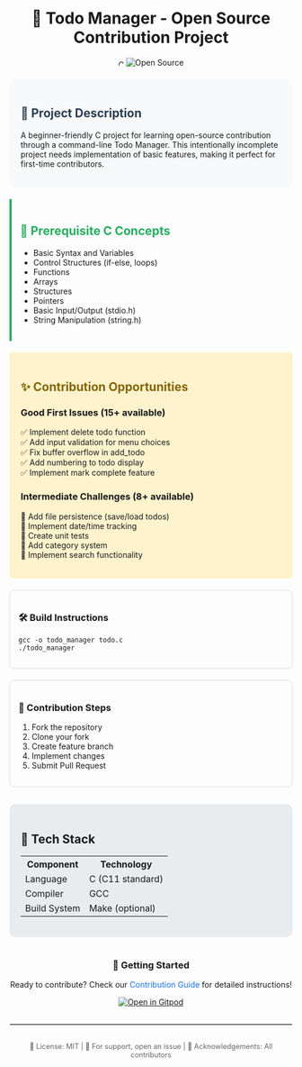 <div align="center">
  
# 🚀 Todo Manager - Open Source Contribution Project

<img src="https://img.shields.io/badge/C-Project-00599C?style=for-the-badge&logo=c&logoColor=white&logoWidth=40" 
     alt="C Logo" 
     style="height: 10px; width: auto;">
<img src="https://img.shields.io/badge/Open%20Source-✓-brightgreen" alt="Open Source">

</div>

<div style="background-color: #f8f9fa; padding: 20px; border-radius: 10px; margin: 20px 0;">
<h2 style="color: #2c3e50;">📖 Project Description</h2>
<p>A beginner-friendly C project for learning open-source contribution through a command-line Todo Manager. This intentionally incomplete project needs implementation of basic features, making it perfect for first-time contributors.</p>
</div>

<div style="border-left: 4px solid #27ae60; padding: 15px; margin: 20px 0;">
<h2 style="color: #27ae60;">🎯 Prerequisite C Concepts</h2>
<ul>
  <li>Basic Syntax and Variables</li>
  <li>Control Structures (if-else, loops)</li>
  <li>Functions</li>
  <li>Arrays</li>
  <li>Structures</li>
  <li>Pointers</li>
  <li>Basic Input/Output (stdio.h)</li>
  <li>String Manipulation (string.h)</li>
</ul>
</div>

<div style="background-color: #fff3cd; padding: 20px; border-radius: 5px; margin: 20px 0;">
<h2 style="color: #856404;">✨ Contribution Opportunities</h2>
<h3>Good First Issues (15+ available)</h3>

✅ Implement delete todo function<br>
✅ Add input validation for menu choices<br>
✅ Fix buffer overflow in add_todo<br>
✅ Add numbering to todo display<br>
✅ Implement mark complete feature<br>

<h3>Intermediate Challenges (8+ available)</h3>

🔧 Add file persistence (save/load todos)<br>
🔧 Implement date/time tracking<br>
🔧 Create unit tests<br>
🔧 Add category system<br>
🔧 Implement search functionality<br>
</div>

<div style="display: grid; grid-template-columns: repeat(auto-fit, minmax(300px, 1fr)); gap: 20px; margin: 20px 0;">
  <div style="padding: 15px; border: 1px solid #ddd; border-radius: 8px;">
    <h3>🛠️ Build Instructions</h3>
    <pre><code>gcc -o todo_manager todo.c
./todo_manager</code></pre>
  </div>

  <div style="padding: 15px; border: 1px solid #ddd; border-radius: 8px;">
    <h3>📝 Contribution Steps</h3>
    <ol>
      <li>Fork the repository</li>
      <li>Clone your fork</li>
      <li>Create feature branch</li>
      <li>Implement changes</li>
      <li>Submit Pull Request</li>
    </ol>
  </div>
</div>

<div style="background-color: #e9ecef; padding: 20px; border-radius: 10px; margin-top: 30px;">
<h2>🧰 Tech Stack</h2>
<table>
  <tr>
    <th>Component</th>
    <th>Technology</th>
  </tr>
  <tr>
    <td>Language</td>
    <td>C (C11 standard)</td>
  </tr>
  <tr>
    <td>Compiler</td>
    <td>GCC</td>
  </tr>
  <tr>
    <td>Build System</td>
    <td>Make (optional)</td>
  </tr>
</table>
</div>

<div style="margin-top: 40px; text-align: center;">
<h3>🔗 Getting Started</h3>
<p>Ready to contribute? Check our <a href="CONTRIBUTING.md" style="color: #1a73e8; text-decoration: none;">Contribution Guide</a> for detailed instructions!</p>

[![Open in Gitpod](https://gitpod.io/button/open-in-gitpod.svg)](https://gitpod.io/#YOUR_REPO_URL)
</div>

<hr style="border: 0.5px solid #ddd; margin: 30px 0;">

<div style="text-align: center; color: #666; font-size: 0.9em;">
  <p>📄 License: MIT | 💬 For support, open an issue | 🙏 Acknowledgements: All contributors</p>
</div>
